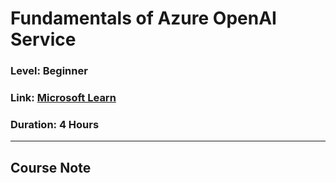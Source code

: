 # Fundamentals of Azure OpenAI Service
### Level: Beginner
### Link: [Microsoft Learn](https://learn.microsoft.com/en-us/training/modules/explore-azure-openai/)
### Duration: 4 Hours
---

## Course Note